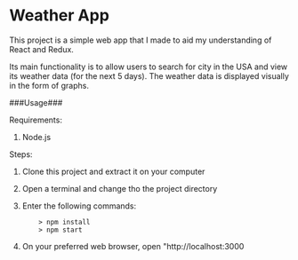 # Weather App

This project is a simple web app that I made to aid my understanding of React and Redux.

Its main functionality is to allow users to search for city in the USA and view its weather data (for the next 5 days). The weather data is displayed visually in the form of graphs.

###Usage###

Requirements: 

1. Node.js

Steps:

1. Clone this project and extract it on your computer
2. Open a terminal and change tho the project directory
3. Enter the following commands:

	```
		> npm install
		> npm start
	```
4. On your preferred web browser, open "http://localhost:3000
